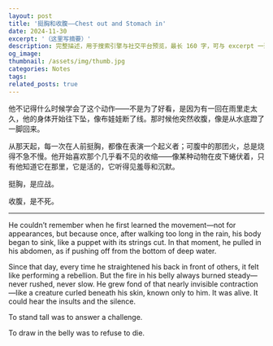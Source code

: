 ```yaml
---
layout: post
title: '挺胸和收腹——Chest out and Stomach in'
date: 2024-11-30
excerpt: '（这里写摘要）'
description: 完整描述，用于搜索引擎与社交平台预览，最长 160 字，可与 excerpt 一致
og_image: 
thumbnail: /assets/img/thumb.jpg
categories: Notes
tags: 
related_posts: true
---
```


他不记得什么时候学会了这个动作——不是为了好看，是因为有一回在雨里走太久，他的身体开始往下坠，像布娃娃断了线。那时候他突然收腹，像是从水底蹬了一脚回来。

从那天起，每一次在人前挺胸，都像在表演一个起义者；可腹中的那团火，总是烧得不急不慢。他开始喜欢那个几乎看不见的收缩——像某种动物在皮下蜷伏着，只有他知道它在那里，它是活的，它听得见羞辱和沉默。

挺胸，是应战。

收腹，是不死。

---

He couldn’t remember when he first learned the movement—not for appearances, but because once, after walking too long in the rain, his body began to sink, like a puppet with its strings cut. In that moment, he pulled in his abdomen, as if pushing off from the bottom of deep water.

Since that day, every time he straightened his back in front of others, it felt like performing a rebellion. But the fire in his belly always burned steady—never rushed, never slow. He grew fond of that nearly invisible contraction—like a creature curled beneath his skin, known only to him. It was alive. It could hear the insults and the silence.

To stand tall was to answer a challenge.

To draw in the belly was to refuse to die.